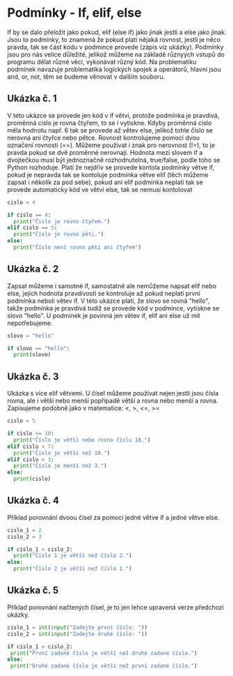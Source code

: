 # **Podmínky** - If, elif, else

If by se dalo přeložit jako pokud, elif (else if) jako jinak jestli a else jako jinak. Jsou to podmínky, to znamená že pokud platí nějaká rovnost, jestli je něco
pravda, tak se část kódu v podmínce provede (zápis viz ukázky). Podmínky jsou pro nás velice důležité, jelikož můžeme na základě různyých vstupů do programu dělat
různé věci, vykonávat různý kód. Na problematiku podmínek navazuje problematika logických spojek a operátorů, hlavní jsou and, or, not, těm se budeme věnovat
v dalším souboru.

## Ukázka č. 1
V této ukázce se provede jen kód v if větvi, protože podmínka je pravdivá, proměnná cislo je rovna čtyřem, to se i vytiskne. Kdyby proměnná cislo měla
hodnotu např. 6 tak se provede až větev else, jelikož tohle číslo se nerovná ani čtyřce nebo pětce. Rovnost kontrolujeme pomocí dvou označení rovnosti (==).
Můžeme používat i znak pro nerovnost (!=), to je pravda pokud se dvě proměnné nerovnají.
Hodnota mezi slovem if a dvojtečkou musí být jednoznačně rozhodnutelná, true/false, podle toho se Python rozhoduje. Platí že nejdřív se provede kontola podmínky
větve if, pokud je nepravda tak se kontoluje podmínka větve elif (těch můžeme zapsat i několik za pod sebe), pokud ani elif podmínka neplatí tak se provede 
automaticky kód ve větvi else, tak se nemusí kontolovat
```python
cislo = 4

if cislo == 4:
  print("Číslo je rovno čtyřem.")
elif cislo == 5:
  print("Číslo je rovno pěti.")
else: 
  print("Číslo není rovno pěti ani čtyřem")
```

## Ukázka č. 2
Zapsat můžeme i samotné if, samostatně ale nemůžeme napsat elif nebo else, jejich hodnota pravdivosti se kontroluje až pokud neplatí první podmínka neboli
větev if. V této ukázce platí, že slovo se rovná "hello", takže podmínka je pravdivá tudíž se provede kód v podmínce, vytiskne se slovo "hello". U podmínek
je povinná jen větev if, elif ani else už mít nepotřebujeme.
```python
slovo = "hello"

if slovo == "hello":
  print(slovo)
```

## Ukázka č. 3
Ukázka s více elif větvemi. U čísel můžeme používat nejen jestli jsou čísla rovna, ale i větší nebo menší popřípadě větší a rovna nebo menší a rovna. Zapisujeme
podobně jako v matematice: <, >, <=, >=
```python
cislo = 5

if cislo >= 10:
  print("Číslo je větší nebo rovno číslu 10.")
elif cislo > 7:
  print("Číslo je větší než 10.")
elif cislo < 3:
  print("Číslo je menší než 3.")
else:
  print(cislo)
```

## Ukázka č. 4
Příklad porovnání dvoou čísel za pomocí jedné větve if a jedné větve else.
```python
cislo_1 = 2
cislo_2 = 3

if cislo_1 > cislo_2:
  print("Číslo 1 je větší než číslo 2.")
else: 
  print("Číslo 2 je větší než číslo 1.")
```

 ## Ukázka č. 5
 Příklad porovnání načtených čísel, je to jen lehce upravená verze předchozí ukázky.
 ```python
 cislo_1 = int(input("Zadejte první číslo: "))
 cislo_2 = int(input("Zadejte druhé číslo: "))
 
 if cislo_1 > cislo_2:
  print("První zadané číslo je větší než druhé zadané číslo.")
 else: 
  print("Druhé zadané číslo je větší než první zadané číslo.")
 ```
















